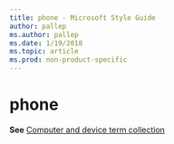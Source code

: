 ```yaml
---
title: phone - Microsoft Style Guide
author: pallep
ms.author: pallep
ms.date: 1/19/2018
ms.topic: article
ms.prod: non-product-specific
---
```


# phone

**See** [Computer and device term collection](/style-guide/a-z-word-list-term-collections/term-collections/computer-device-terms)
